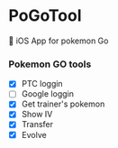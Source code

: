 # PoGoTool
:iphone: iOS App for pokemon Go

### Pokemon GO tools
- [x] PTC loggin
- [ ] Google loggin
- [x] Get trainer's pokemon
- [x] Show IV
- [x] Transfer
- [x] Evolve
